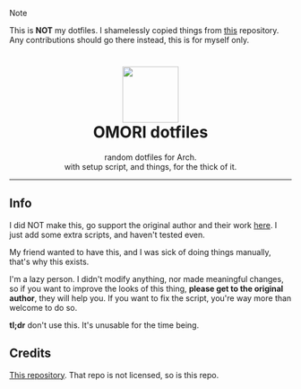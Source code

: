 > [!NOTE]
> This is **NOT** my dotfiles. I shamelessly copied things from [this](https://github.com/lezzthanthree/config-files) repository. Any contributions should go there instead, this is for myself only.

<h1 align="center"><img src='https://ih1.redbubble.net/image.2196574956.9510/st,small,507x507-pad,600x600,f8f8f8.jpg' height='100'><br>OMORI dotfiles</br></h1>
<p align="center">random dotfiles for Arch.<br>with setup script, and things, for the thick of it.</br></p>

---
## Info
I did NOT make this, go support the original author and their work [here](https://github.com/lezzthanthree/config-files). I just add some extra scripts, and haven't tested even.

My friend wanted to have this, and I was sick of doing things manually, that's why this exists.

I'm a lazy person. I didn't modify anything, nor made meaningful changes, so if you want to improve the looks of this thing, **please get to the original author**, they will help you. If you want to fix the script, you're way more than welcome to do so.

**tl;dr** don't use this. It's unusable for the time being.

## Credits
[This repository](https://github.com/lezzthanthree/config-files). That repo is not licensed, so is this repo.